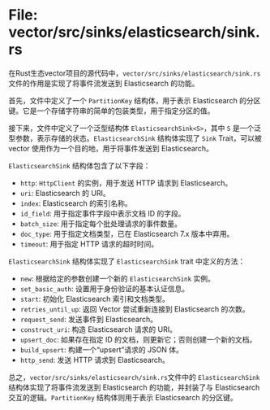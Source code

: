 # File: vector/src/sinks/elasticsearch/sink.rs

在Rust生态vector项目的源代码中，`vector/src/sinks/elasticsearch/sink.rs`文件的作用是实现了将事件流发送到 Elasticsearch 的功能。

首先，文件中定义了一个 `PartitionKey` 结构体，用于表示 Elasticsearch 的分区键。它是一个存储字符串的简单的包装类型，用于指定分区的值。

接下来，文件中定义了一个泛型结构体 `ElasticsearchSink<S>`，其中 `S` 是一个泛型参数，表示存储的状态。`ElasticsearchSink` 结构体实现了 `Sink` Trait，可以被 vector 使用作为一个目的地，用于将事件发送到 Elasticsearch。

`ElasticsearchSink` 结构体包含了以下字段：
- `http`: `HttpClient` 的实例，用于发送 HTTP 请求到 Elasticsearch。
- `uri`: Elasticsearch 的 URI。
- `index`: Elasticsearch 的索引名称。
- `id_field`: 用于指定事件字段中表示文档 ID 的字段。
- `batch_size`: 用于指定每个批处理请求的事件数量。
- `doc_type`: 用于指定文档类型，已在 Elasticsearch 7.x 版本中弃用。
- `timeout`: 用于指定 HTTP 请求的超时时间。

`ElasticsearchSink` 结构体实现了 `ElasticsearchSink` trait 中定义的方法：
- `new`: 根据给定的参数创建一个新的 `ElasticsearchSink` 实例。
- `set_basic_auth`: 设置用于身份验证的基本认证信息。
- `start`: 初始化 Elasticsearch 索引和文档类型。
- `retries_until_up`: 返回 Vector 尝试重新连接到 Elasticsearch 的次数。
- `request_send`: 发送事件到 Elasticsearch。
- `construct_uri`: 构造 Elasticsearch 请求的 URI。
- `upsert_doc`: 如果存在指定 ID 的文档，则更新它；否则创建一个新的文档。
- `build_upsert`: 构建一个“upsert”请求的 JSON 体。
- `http_send`: 发送 HTTP 请求到 Elasticsearch。

总之，`vector/src/sinks/elasticsearch/sink.rs`文件中的 `ElasticsearchSink` 结构体实现了将事件流发送到 Elasticsearch 的功能，并封装了与 Elasticsearch 交互的逻辑。`PartitionKey` 结构体则用于表示 Elasticsearch 的分区键。

